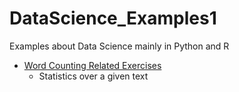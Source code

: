 # DataScience_Examples1
Examples about Data Science mainly in Python and R 

- [Word Counting Related Exercises](word_counting/)
  - Statistics over a given text 
  
